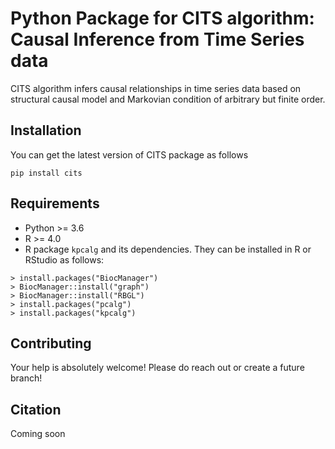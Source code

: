 # Python Package for CITS algorithm: Causal Inference from Time Series data

CITS algorithm infers causal relationships in time series data based on structural causal model and Markovian condition of arbitrary but finite order.

## Installation

You can get the latest version of CITS package as follows

`pip install cits`

## Requirements

- Python >= 3.6
- R >= 4.0
- R package `kpcalg` and its dependencies. They can be installed in R or RStudio as follows:

```
> install.packages("BiocManager")
> BiocManager::install("graph")
> BiocManager::install("RBGL")
> install.packages("pcalg")
> install.packages("kpcalg")
```

## Contributing

Your help is absolutely welcome! Please do reach out or create a future branch!

## Citation

Coming soon
